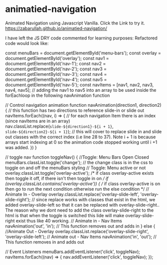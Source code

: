# animatied-navigation

Animated Navigation using Javascript Vanilla. Click the Link to try it. https://zabarullah.github.io/animatied-navigation/

I have left the JS DRY code commented for learning purposes: Refactored code would look like:

const menuBars = document.getElementById('menu-bars');
const overlay = document.getElementById('overlay');
const nav1 = document.getElementById('nav-1');
const nav2 = document.getElementById('nav-2');
const nav3 = document.getElementById('nav-3');
const nav4 = document.getElementById('nav-4');
const nav5 = document.getElementById('nav-5');
const navItems = [nav1, nav2, nav3, nav4, nav5]; // adding the nav1 to nav5 into an array to be used inside the forEachloop in the following navAnimation function

// Control navigation animation
function navAnimation(direction1, direction2) {  // this function has two directions to reference slide-in or slide out
    navItems.forEach((nav, i) => {  // for each navigation Item there is an index (since navItems are in an array)
        nav.classList.replace(`slide-${direction1}-${i + 1}`, `slide-${direction2}-${i + 1}`); // this will cover to replace slide in and slide out classes with the correct index (i.e line 28 to 37). Note i + 1 is because arrays start indexing at 0 so the animation code stopped working until i +1 was added.
    })
}

// toggle nav
function toggleNav() {
    //Toggle: Menu Bars Open Closed
    menuBars.classList.toggle('change'); // the change class is in the css to toggle on and off the menuBars styling
    // Toggle: Menu active or not
    overlay.classList.toggle('overlay-active'); /* if class overlay-active exists then toggle it off, if there isn't then toggle in on */
    if (overlay.classList.contains('overlay-active')) { /* if class overlay-active is on then go to run the next condition otherwise run the else condition */
        // Animate In - Overlay
        overlay.classList.replace('overlay-slide-left', 'overlay-slide-right'); // since replace works with classes that exist in the html, we added overlay-slide-left so that it can be replaced with overlay-slide-right.. The reason why we dont need to add the class overlay-slide-right to the html is that when the toggle is switched this lide will make overlay-slide-right exist thus like 40 working.
        // Animate in - Nav Items
        navAnimation('out', 'in'); // This function removes out and adds in
}   else {
        //Animate Out - Overlay
        overlay.classList.replace('overlay-slide-right', 'overlay-slide-left');
        // Animate out - Nav Items
        navAnimation('in', 'out'); // This function removes in and adds out
        
// Event Listeners
menuBars.addEventListener('click', toggleNav);
navItems.forEach((nav) => {
    nav.addEventListener('click', toggleNav);
});

